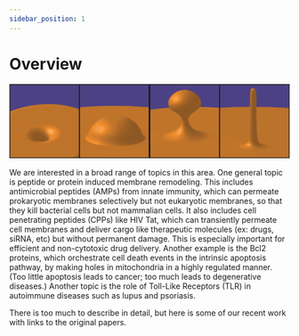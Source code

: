 ```yaml
---
sidebar_position: 1
---
```


# Overview

![membrane-disruption](/img/membrane-destabilization.png)

We are interested in a broad range of topics in this area. One general topic is
peptide or protein induced membrane remodeling. This includes antimicrobial
peptides (AMPs) from innate immunity, which can permeate prokaryotic membranes
selectively but not eukaryotic membranes, so that they kill bacterial cells but
not mammalian cells. It also includes cell penetrating peptides (CPPs) like HIV
Tat, which can transiently permeate cell membranes and deliver cargo like
therapeutic molecules (ex: drugs, siRNA, etc) but without permanent damage. This
is especially important for efficient and non-cytotoxic drug delivery. Another
example is the Bcl2 proteins, which orchestrate cell death events in the
intrinsic apoptosis pathway, by making holes in mitochondria in a highly
regulated manner. (Too little apoptosis leads to cancer; too much leads to
degenerative diseases.) Another topic is the role of Toll-Like Receptors (TLR)
in autoimmune diseases such as lupus and psoriasis.

There is too much to describe in detail, but here is some of our recent work
with links to the original papers.
